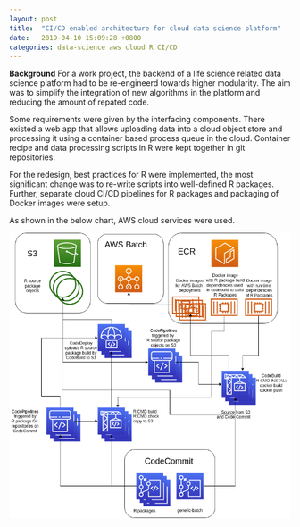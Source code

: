 ```yaml
---
layout: post
title:  "CI/CD enabled architecture for cloud data science platform"
date:   2019-04-10 15:09:28 +0800
categories: data-science aws cloud R CI/CD
---
```


**Background**
For a work project, the backend of a life science related data science platform had to be re-engineerd towards higher modularity. The aim was to simplify the integration of new algorithms in the platform and reducing the amount of repated code.

Some requirements were given by the interfacing components. There existed a web app that allows uploading data into a cloud object store and processing it using a container based process queue in the cloud. Container recipe and data processing scripts in R were kept together in git repositories.  

For the redesign, best practices for R were implemented, the most significant change was to re-write scripts into well-defined R packages. Further, separate cloud CI/CD pipelines for R packages and packaging of Docker images were setup. 

As shown in the below chart, AWS cloud services were used. 

![Basic architecture](/assets/platform.png)
